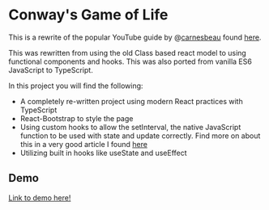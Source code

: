 # Conway's Game of Life
This is a rewrite of the popular YouTube guide by @[carnesbeau](https://twitter.com/carnesbeau) found [here](https://www.youtube.com/watch?v=PM0_Er3SvFQ&t).

This was rewritten from using the old Class based react model to using functional components and hooks. This was also ported from vanilla ES6 JavaScript to TypeScript.

In this project you will find the following:

 - A completely re-written project using modern React practices with TypeScript
 - React-Bootstrap to style the page
 - Using custom hooks to allow the setInterval, the native JavaScript function to be used with state and update correctly. Find more on about this in a very good article I found [here](https://overreacted.io/making-setinterval-declarative-with-react-hooks/)
 - Utilizing built in hooks like useState and useEffect
 
 ## Demo
 [Link to demo here!](game_of_life.gif)
